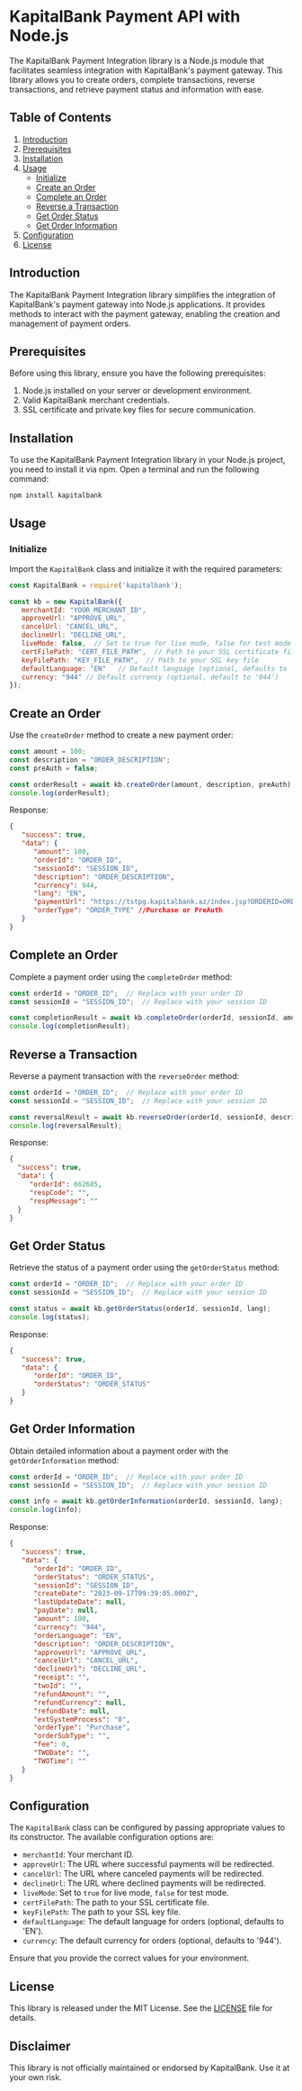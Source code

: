 # KapitalBank Payment API with Node.js

The KapitalBank Payment Integration library is a Node.js module that facilitates seamless integration with KapitalBank's payment gateway. This library allows you to create orders, complete transactions, reverse transactions, and retrieve payment status and information with ease.

## Table of Contents

1. [Introduction](#introduction)
2. [Prerequisites](#prerequisites)
3. [Installation](#installation)
4. [Usage](#usage)
    - [Initialize](#initialize)
    - [Create an Order](#create-an-order)
    - [Complete an Order](#complete-an-order)
    - [Reverse a Transaction](#reverse-a-transaction)
    - [Get Order Status](#get-order-status)
    - [Get Order Information](#get-order-information)
5. [Configuration](#configuration)
6. [License](#license)

## Introduction

The KapitalBank Payment Integration library simplifies the integration of KapitalBank's payment gateway into Node.js applications. It provides methods to interact with the payment gateway, enabling the creation and management of payment orders.

## Prerequisites

Before using this library, ensure you have the following prerequisites:

1. Node.js installed on your server or development environment.
2. Valid KapitalBank merchant credentials.
3. SSL certificate and private key files for secure communication.

## Installation

To use the KapitalBank Payment Integration library in your Node.js project, you need to install it via npm. Open a terminal and run the following command:

```bash
npm install kapitalbank
```

## Usage

### Initialize

Import the `KapitalBank` class and initialize it with the required parameters:

```javascript
const KapitalBank = require('kapitalbank');

const kb = new KapitalBank({
   merchantId: "YOUR_MERCHANT_ID",
   approveUrl: "APPROVE_URL",
   cancelUrl: "CANCEL_URL",
   declineUrl: "DECLINE_URL",
   liveMode: false,  // Set to true for live mode, false for test mode
   certFilePath: "CERT_FILE_PATH",  // Path to your SSL certificate file
   keyFilePath: "KEY_FILE_PATH",  // Path to your SSL key file
   defaultLanguage: "EN"   // Default language (optional, defaults to 'EN'),
   currency: "944" // Default currency (optional, default to '944')
});
```

## Create an Order

Use the `createOrder` method to create a new payment order:

```javascript
const amount = 100;
const description = "ORDER_DESCRIPTION";
const preAuth = false;

const orderResult = await kb.createOrder(amount, description, preAuth);
console.log(orderResult);
```

Response:

```json
{
   "success": true,
   "data": {
      "amount": 100,
      "orderId": "ORDER_ID",
      "sessionId": "SESSION_ID",
      "description": "ORDER_DESCRIPTION",
      "currency": 944,
      "lang": "EN",
      "paymentUrl": "https://tstpg.kapitalbank.az/index.jsp?ORDERID=ORDER_ID&SESSIONID=SESSION_ID",
      "orderType": "ORDER_TYPE" //Purchase or PreAuth
   }
}
```

## Complete an Order

Complete a payment order using the `completeOrder` method:

```javascript
const orderId = "ORDER_ID";  // Replace with your order ID
const sessionId = "SESSION_ID";  // Replace with your session ID

const completionResult = await kb.completeOrder(orderId, sessionId, amount, description, lang);
console.log(completionResult);
```

## Reverse a Transaction

Reverse a payment transaction with the `reverseOrder` method:

```javascript
const orderId = "ORDER_ID";  // Replace with your order ID
const sessionId = "SESSION_ID";  // Replace with your session ID

const reversalResult = await kb.reverseOrder(orderId, sessionId, description, lang);
console.log(reversalResult);
```

Response: 
```json
{
  "success": true,
  "data": { 
     "orderId": 662685, 
     "respCode": "", 
     "respMessage": ""
  }
}

```

## Get Order Status

Retrieve the status of a payment order using the `getOrderStatus` method:

```javascript
const orderId = "ORDER_ID";  // Replace with your order ID
const sessionId = "SESSION_ID";  // Replace with your session ID

const status = await kb.getOrderStatus(orderId, sessionId, lang);
console.log(status);
```

Response:
```json
{
   "success": true,
   "data": {
      "orderId": "ORDER_ID",
      "orderStatus": "ORDER_STATUS"
   }
}

```

## Get Order Information

Obtain detailed information about a payment order with the `getOrderInformation` method:

```javascript
const orderId = "ORDER_ID";  // Replace with your order ID
const sessionId = "SESSION_ID";  // Replace with your session ID

const info = await kb.getOrderInformation(orderId, sessionId, lang);
console.log(info);
```

Response: 
```json
{
   "success": true,
   "data": {
      "orderId": "ORDER_ID",
      "orderStatus": "ORDER_STATUS",
      "sessionId": "SESSION_ID",
      "createDate": "2023-09-17T09:39:05.000Z",
      "lastUpdateDate": null,
      "payDate": null,
      "amount": 100,
      "currency": "944",
      "orderLanguage": "EN",
      "description": "ORDER_DESCRIPTION",
      "approveUrl": "APPROVE_URL",
      "cancelUrl": "CANCEL_URL",
      "declineUrl": "DECLINE_URL",
      "receipt": "",
      "twoId": "",
      "refundAmount": "",
      "refundCurrency": null,
      "refundDate": null,
      "extSystemProcess": "0",
      "orderType": "Purchase",
      "orderSubType": "",
      "fee": 0,
      "TWODate": "",
      "TWOTime": ""
   }
}

```

## Configuration

The `KapitalBank` class can be configured by passing appropriate values to its constructor. The available configuration options are:

- `merchantId`: Your merchant ID.
- `approveUrl`: The URL where successful payments will be redirected.
- `cancelUrl`: The URL where canceled payments will be redirected.
- `declineUrl`: The URL where declined payments will be redirected.
- `liveMode`: Set to `true` for live mode, `false` for test mode.
- `certFilePath`: The path to your SSL certificate file.
- `keyFilePath`: The path to your SSL key file.
- `defaultLanguage`: The default language for orders (optional, defaults to 'EN').
- `currency`: The default currency for orders (optional, defaults to '944').

Ensure that you provide the correct values for your environment.

## License

This library is released under the MIT License. See the [LICENSE](LICENSE) file for details.

## Disclaimer

This library is not officially maintained or endorsed by KapitalBank. Use it at your own risk.
